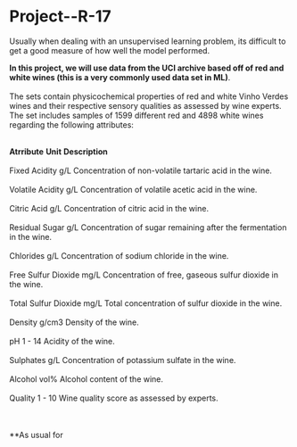 # Project--R-17

<table>
Usually when dealing with an unsupervised learning problem, its difficult to get a good measure of how well the model performed. 
  
**In this project, we will use data from the UCI archive based off of red and white wines (this is a very commonly used data set in ML)**.<br></br>
The sets contain physicochemical properties of red and white Vinho Verdes wines and their respective sensory qualities as assessed by wine experts.
The set includes samples of 1599 different red and 4898 white wines regarding the following attributes:<br></br>

**Atrribute**	       **Unit**	    **Description**<br></br>
Fixed Acidity	    g/L	    Concentration of non-volatile tartaric acid in the wine.<br></br>
Volatile Acidity  g/L	    Concentration of volatile acetic acid in the wine.<br></br>
Citric Acid	      g/L	    Concentration of citric acid in the wine.<br></br>
Residual Sugar	  g/L	    Concentration of sugar remaining after the fermentation in the wine.<br></br>
Chlorides	        g/L	    Concentration of sodium chloride in the wine.<br></br>
Free Sulfur Dioxide	mg/L	Concentration of free, gaseous sulfur dioxide in the wine.<br></br>
Total Sulfur Dioxide	mg/L Total concentration of sulfur dioxide in the wine.<br></br>
Density	            g/cm3	 Density of the wine.<br></br>
pH	          1   - 14	   Acidity of the wine.<br></br>
Sulphates	    g/L	        Concentration of potassium sulfate in the wine.<br></br>
Alcohol	      vol%	      Alcohol content of the wine.<br></br>
Quality	     1 - 10	      Wine quality score as assessed by experts.<br></br>


  
</table>

**As usual for 
